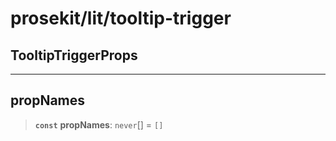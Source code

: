 # prosekit/lit/tooltip-trigger

<a id="TooltipTriggerProps" name="TooltipTriggerProps"></a>

## TooltipTriggerProps

***

<a id="propNames" name="propNames"></a>

## propNames

> **`const`** **propNames**: `never`[] = `[]`
